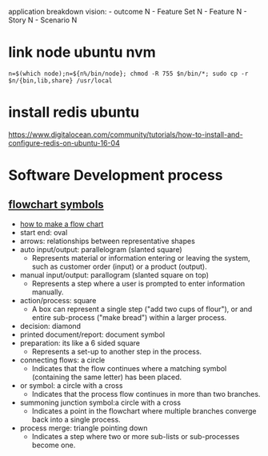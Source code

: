 application breakdown
  vision:
    - outcome N
     - Feature Set N
      - Feature N
       - Story N
        - Scenario N

# link node ubuntu nvm
`n=$(which node);n=${n%/bin/node}; chmod -R 755 $n/bin/*; sudo cp -r $n/{bin,lib,share} /usr/local`
# install redis ubuntu
https://www.digitalocean.com/community/tutorials/how-to-install-and-configure-redis-on-ubuntu-16-04

# Software Development process
## [flowchart symbols](https://www.smartdraw.com/flowchart/flowchart-symbols.htm)
  - [how to make a flow chart](https://www.smartdraw.com/flowchart/how-to-make-a-flowchart.htm)
  - start end: oval
  - arrows: relationships between representative shapes
  - auto input/output: parallelogram (slanted square)
    + Represents material or information entering or leaving the system, such as customer order (input) or a product (output).
  - manual input/output: parallogram (slanted square on top)
    +  Represents a step where a user is prompted to enter information manually.
  - action/process: square
    + A box can represent a single step ("add two cups of flour"), or and entire sub-process ("make bread") within a larger process.
  - decision: diamond
  - printed document/report: document symbol
  - preparation: its like a 6 sided square
    + Represents a set-up to another step in the process.
  - connecting flows: a circle
    + Indicates that the flow continues where a matching symbol (containing the same letter) has been placed.
  - or symbol: a circle with a cross
    + Indicates that the process flow continues in more than two branches.
  - summoning junction symbol:a circle with a cross
    + Indicates a point in the flowchart where multiple branches converge back into a single process.
  - process merge: triangle pointing down
    + Indicates a step where two or more sub-lists or sub-processes become one.
